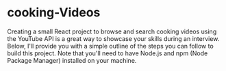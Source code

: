 # cooking-Videos
 Creating a small React project to browse and search cooking videos using the YouTube API is a great way to showcase your skills during an interview. Below, I'll provide you with a simple outline of the steps you can follow to build this project. Note that you'll need to have Node.js and npm (Node Package Manager) installed on your machine.
